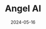 ---  
layout: startup_page  
title: "Angel AI"  
id: "angelkids.ai"  
permalink: "/angelaiangelkids.ai05162024/"  
website: "https://angelkids.ai/"  
funding_round: "Seed"  
funding_amount: "$4.75M"  
investors: "Cortical Ventures, Village Global"  
about: "Angel AI is a parent-designed AI platform providing an age-appropriate internet experience for children aged 5-12. It uses AI to generate safe and engaging content, while also offering parents insights into their children's online activity. The platform prioritizes safety, avoiding manipulative advertising and data collection."  
markets: "AI, EdTech"  
hq: "Nashville, Tennessee, United States"  
founded_year: ""  
linkedin: ""  
twitter: ""  
instagram: ""  
facebook: ""  
crunchbase: ""  
pitchbook: ""  

date_display: "16-May-2024"  
date: "2024-05-16"

# SEO Optimization  
meta_title: "Angel AI - Seed Funding ($4.75M)"  
meta_description: "Angel AI, Angel AI is a parent-designed AI platform providing an age-appropriate internet experience for children aged 5-12. It uses AI to generate safe and eng..."  
meta_keywords: "Angel AI, AI, EdTech, Seed funding"  
canonical_url: "https://startup.projectstartups.com/angelaiangelkids.ai05162024/"  
---